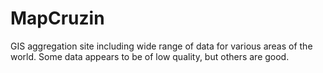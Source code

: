 # MapCruzin

GIS aggregation site including wide range of data for various areas of the world. Some data appears to be of low quality, but others are good.

